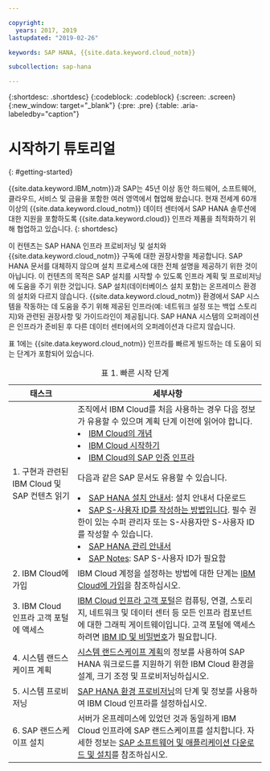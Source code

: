 ```yaml
---

copyright:
  years: 2017, 2019
lastupdated: "2019-02-26"

keywords: SAP HANA, {{site.data.keyword.cloud_notm}}

subcollection: sap-hana

---
```


{:shortdesc: .shortdesc}
{:codeblock: .codeblock}
{:screen: .screen}
{:new_window: target="_blank"}
{:pre: .pre}
{:table: .aria-labeledby="caption"}

# 시작하기 튜토리얼
{: #getting-started}

{{site.data.keyword.IBM_notm}}과 SAP는 45년 이상 동안 하드웨어, 소프트웨어, 클라우드, 서비스 및 금융을 포함한 여러 영역에서 협업해 왔습니다. 현재 전세계 60개 이상의 {{site.data.keyword.cloud_notm}} 데이터 센터에서 SAP HANA 솔루션에 대한 지원을 포함하도록 {{site.data.keyword.cloud}} 인프라 제품을 최적화하기 위해 협업하고 있습니다.
{: shortdesc}

이 컨텐츠는 SAP HANA 인프라 프로비저닝 및 설치와 {{site.data.keyword.cloud_notm}} 구독에 대한 권장사항을 제공합니다. SAP HANA 문서를 대체하지 않으며 설치 프로세스에 대한 전체 설명을 제공하기 위한 것이 아닙니다. 이 컨텐츠의 목적은 SAP 설치를 시작할 수 있도록 인프라 계획 및 프로비저닝에 도움을 주기 위한 것입니다. SAP 설치(데이터베이스 설치 포함)는 온프레미스 환경의 설치와 다르지 않습니다. {{site.data.keyword.cloud_notm}} 환경에서 SAP 시스템을 작동하는 데 도움을 주기 위해 제공된 인프라(예: 네트워크 설정 또는 백업 스토리지)와 관련된 권장사항 및 가이드라인이 제공됩니다. SAP HANA 시스템의 오퍼레이션은 인프라가 준비된 후 다른 데이터 센터에서의 오퍼레이션과 다르지 않습니다.

표 1에는 {{site.data.keyword.cloud_notm}} 인프라를 빠르게 빌드하는 데 도움이 되는 단계가 포함되어 있습니다.
<table>
   <CAPTION>표 1. 빠른 시작 단계</CAPTION>
   <THEAD>
   <TR>
   <th>태스크</th>
   <th>세부사항</th>
   </TR>
   </THEAD>
   <TBODY>
   <tr>
   <td>1. 구현과 관련된 IBM Cloud 및 SAP 컨텐츠 읽기</td>
   <td>조직에서 IBM Cloud를 처음 사용하는 경우 다음 정보가 유용할 수 있으며 계획 단계 이전에 읽어야 합니다.
   <li><a href="https://ibm.com/cloud-computing/">IBM Cloud의 개념</a></li>
   <li><a href="https://ibm.com/cloud/get-started">IBM Cloud 시작하기</a></li>
   <li><a href="https://www.ibm.com/cloud/bare-metal-servers/sap">IBM Cloud의 SAP 인증 인프라</a></li>

   다음과 같은 SAP 문서도 유용할 수 있습니다.     
   <li><a href="https://www.sap.com/products/hana/implementation/resources.html">SAP HANA 설치 안내서</a>: 설치 안내서 다운로드</li>
  <li><a href="https://www.youtube.com/watch?v=4wICiRTP8u0/">SAP S-사용자 ID를 작성하는 방법입니다</a>. 필수 권한이 있는 수퍼 관리자 또는 S-사용자만 S-사용자 ID를 작성할 수 있습니다.</li>
   <li><a href="https://help.sap.com/hana/SAP_HANA_Administration_Guide_en.pdf">SAP HANA 관리 안내서</a></li>
   <li><a href="https://support.sap.com">SAP Notes</a>: SAP S-사용자 ID가 필요함</li>
   <tr>
   <td>2. IBM Cloud에 가입</td>
   <td>IBM Cloud 계정을 설정하는 방법에 대한 단계는 <a href="https://cloud.ibm.com/docs/account?topic=account-signup#signing-up-for-ibm-cloud">IBM Cloud에 가입</a>을 참조하십시오.</td>
 <tr>
   <td>3. IBM Cloud 인프라 고객 포털에 액세스</td>
   <td><a href="https://control.softlayer.com">IBM Cloud 인프라 고객 포털</a>은 컴퓨팅, 연결, 스토리지, 네트워크 및 데이터 센터 등 모든 인프라 컴포넌트에 대한 그래픽 게이트웨이입니다. 고객 포털에 액세스하려면 <a href="https://console.bluemix.net/docs/customer-portal?topic=customer-portal-getting-started#getting-started">IBM ID 및 비밀번호</a>가 필요합니다.</td>
   <tr>
   <td>4. 시스템 랜드스케이프 계획</td>
   <td><a href="sap-hana?topic=sap-hana-planning-your-system-landscape#planning-your-system-landscape">시스템 랜드스케이프 계획</a>의 정보를 사용하여 SAP HANA 워크로드를 지원하기 위한 IBM Cloud 환경을 설계, 크기 조정 및 프로비저닝하십시오.</td>  
 <tr>
   <td>5. 시스템 프로비저닝</td>
   <td><a href="sap-hana?topic=sap-hana-provision_environment#provision_environment">SAP HANA 환경 프로비저닝</a>의 단계 및 정보를 사용하여 IBM Cloud 인프라를 설정하십시오.</td>
   <tr>
   <td>6. SAP 랜드스케이프 설치</td>
   <td>서버가 온프레미스에 있었던 것과 동일하게 IBM Cloud 인프라에 SAP 랜드스케이프를 설치합니다. 자세한 정보는 <a href="sap-hana?topic=sap-hana-install_sap#install_sap">SAP 소프트웨어 및 애플리케이션 다운로드 및 설치</a>를 참조하십시오.</td>
   </td>
   </tr>
   </TBODY>
   </table>
